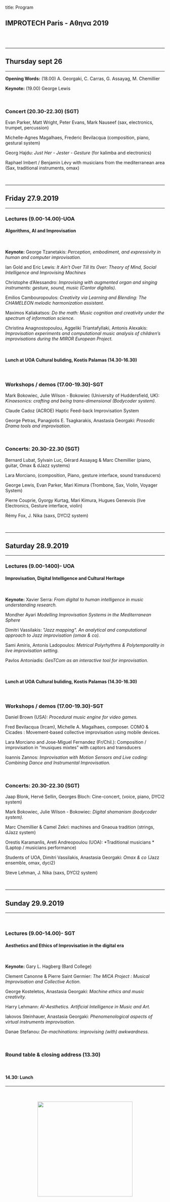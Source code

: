 title: Program

## IMPROTECH Paris -  &Alpha;&theta;&eta;&nu;&alpha; 2019


<br><br>

---
## Thursday sept 26
---
 
**Opening Words:** (18.00) A. Georgaki, C. Carras, G. Assayag, M. Chemillier

**Keynote:**   (19.00) George Lewis

<br>

### Concert (20.30-22.30) (SGT)

Evan Parker, Matt Wright, Peter Evans, Mark Nauseef (sax, electronics, trumpet, percussion)

Michelle-Agnes Magalhaes, Frederic Bevilacqua (composition, piano, gestural system)

Georg Hajdu: *Just Her - Jester - Gesture* (for kalimba and electronics)

Raphael Imbert / Benjamin Lévy with musicians from the mediterranean area (Sax, traditional instruments, omax)


<br>

---
## Friday 27.9.2019
---

### Lectures (9.00-14.00)-UOA
#### Algorithms, AI and Improvisation 

<br>

**Keynote:** George Tzanetakis: *Perception, embodiment, and expressivity in human and computer improvisation.*
 
Ian Gold and Eric Lewis: *It Ain’t Over Till Its Over: Theory of Mind, Social Intelligence and Improvising Machines*

Christophe d’Alessandro: *Improvising with augmented organ and singing instruments: gesture, sound, music (Cantor digitalis).*

Emilios Cambouropoulos: *Creativity via Learning and Blending: The CHAMELEON melodic harmonization assistant.*

Maximos Kaliakatsos: *Do the math: Music cognition and creativity under the spectrum of information science.*

Christina Anagnostopoulou, Aggeliki Triantafyllaki, Antonis Alexakis: *Improvisation experiments and computational music analysis of children’s improvisations during the MIROR European Project.*


<br>

#### Lunch at UOA Cultural buliding, Kostis Palamas (14.30-16.30)

<br>

### Workshops / demos (17.00-19.30)-SGT

Mark Bokowiec, Julie Wilson - Bokowiec (University of Huddersfield, UK): *Kinaesonics: crafting and being trans-dimensional (Bodycoder system).*

Claude Cadoz (ACROE) Haptic Feed-back Improvisation System 

George Petras, Panagiotis E. Tsagkarakis, Anastasia Georgaki: *Prosodic Drama tools and improvisation.*


<br>

### Concerts: 20.30-22.30 (SGT)


Bernard Lubat, Sylvain Luc, Gérard Assayag & Marc Chemillier (piano, guitar, Omax & dJazz systems)

Lara Morciano, (composition, Piano, gesture interface, sound transducers)

George Lewis, Evan Parker, Mari Kimura (Trombone, Sax, Violin, Voyager System)

Pierre Couprie, Gyorgy Kurtag, Mari Kimura, Hugues Genevois (live Electronics, Gesture interface, violin)

Rémy Fox, J. Nika (saxs, DYCI2 system)


<br>

---
## Saturday 28.9.2019 
---

### Lectures (9.00-1400)- UOA
#### Improvisation, Digital Intelligence and Cultural Heritage

<br>

**Keynote:** Xavier Serra: *From digital to human intelligence in music understanding research.*

Mondher Ayari *Modelling Improvisation Systems in the Mediterranean Sphere*

Dimitri Vassilakis: *"Jazz mapping". An analytical and computational approach to Jazz improvisation (omax & co).*

Sami Amiris, Antonis Ladopoulos: *Metrical Polyrhythms & Polytemporality in live improvisation setting.*

Pavlos Antoniadis: *GesTCom as an interactive tool for improvisation.*

<br>

#### Lunch at UOA Cultural buliding, Kostis Palamas (14.30-16.30)

<br>

### Workshops / demos (17.00-19.30)-SGT

Daniel Brown (USA): *Procedural music engine for video games.*

Fred Bevilacqua (Ircam), Michelle A. Magalhaes, composer. COMO & Cicades : Movement-based collective improvisation using mobile devices.

Lara Morciano and Jose-Miguel Fernandez (Fr/Chil.): Composition / improvisation in “musiques mixtes” with captors and transducers

Ioannis Zannos: *Improvisation with Motion Sensors and Live coding: Combining Dance and Instrumental Improvisation.*


<br>

### Concerts: 20.30-22.30 (SGT)


Jaap Blonk, Hervé Sellin, Georges Bloch: Cine-concert, (voice, piano, DYCI2 system)

Mark Bokowiec, Julie Wilson - Bokowiec: *Digital shamanism (bodycoder system).*

Marc Chemillier & Camel Zekri: machines and Gnaoua tradition (strings, dJazz system)

Orestis Karamanlis, Areti Andreopoulou (UOA): *Traditional musicians *(Laptop / musicians performance)

Students of UOA, Dimitri Vassilakis, Anastasia Georgaki: *Omax & co* (Jazz ensemble, omax, dyci2)

Steve Lehman, J. Nika (saxs, DYCI2 system)

<br>

---
## Sunday 29.9.2019
---

<br>

### Lectures (9.00-14.00)- SGT
#### Aesthetics and Ethics of Improvisation in the digital era

<br>

**Keynote:** Gary L. Hagberg (Bard College)

Clement Canonne & Pierre Saint Germier: *The MICA Project : Musical Improvisation and Collective Action.*

George Kosteletos, Αnastasia Georgaki: *Machine ethics and music creativity.*

Harry Lehmann: *AI-Aesthetics. Artificial Intelligence in Music and Art.*

Iakovos Steinhauer, Anastasia Georgaki: *Phenomenological aspects of virtual instruments improvisation.*

Danae Stefanou: *De-machinations: improvising (with) awkwardness.*



<br>

### Round table & closing address (13.30)

<br>

#### 14.30: Lunch



---

<p align="center">
   <br><br>
  <img src="../images/IKPoster_frag10.png" width="300">
   <br><br>
</p>

